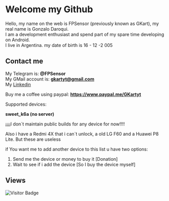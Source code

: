 # Welcome my Github

Hello, my name on the web is FPSensor (previously known as GKart), my real name is Gonzalo Daroqui.    
I am a development enthusiast and spend part of my spare time developing on Android.    
I live in Argentina. my date of birth is 16 - 12 -2 005    

## Contact me

My Telegram is: **@FPSensor**  
My GMail account is: **gkartyt@gmail.com**  
My [Linkedin](https://www.linkedin.com/in/gonzalo-ignacio-daroqui-rodriguez-188217331?utm_source=share&utm_campaign=share_via&utm_content=profile&utm_medium=android_app)

Buy me a coffee using paypal: **https://www.paypal.me/GKartyt**

Supported devices:

**sweet_k6a (no server)**

¡¡¡¡I don´t maintain public builds for any device for now!!!!

Also i have a Redmi 4X that i can`t unlock, a old LG F60 and a Huawei P8 Lite.
But these are useless

if You want me to add another device to this list u have two options:
1. Send me the device or money to buy it [Donation]
2. Wait to see if i add the device [So I buy the device myself]

## Views
![Visitor Badge](https://visitor-badge.laobi.icu/badge?page_id=FPSensor.FPSensor)
